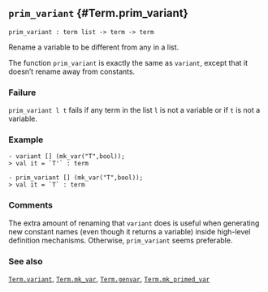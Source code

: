 ## `prim_variant` {#Term.prim_variant}


```
prim_variant : term list -> term -> term
```



Rename a variable to be different from any in a list.


The function `prim_variant` is exactly the same as `variant`, except that
it doesn’t rename away from constants.

### Failure

`prim_variant l t` fails if any term in the list `l` is not a variable
or if `t` is not a variable.

### Example

    
    - variant [] (mk_var("T",bool));
    > val it = `T'` : term
    
    - prim_variant [] (mk_var("T",bool));
    > val it = `T` : term
    



### Comments

The extra amount of renaming that `variant` does is useful when generating
new constant names (even though it returns a variable) inside high-level
definition mechanisms. Otherwise, `prim_variant` seems preferable.

### See also

[`Term.variant`](#Term.variant), [`Term.mk_var`](#Term.mk_var), [`Term.genvar`](#Term.genvar), [`Term.mk_primed_var`](#Term.mk_primed_var)

